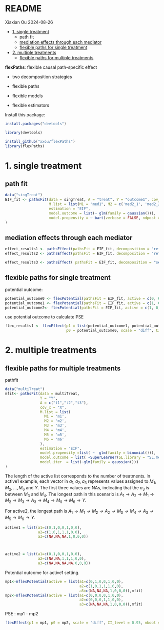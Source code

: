 README
================
Xiaxian Ou
2024-08-26

- [1. single treatment](#1-single-treatment)
  - [path fit](#path-fit)
  - [mediation effects through each
    mediator](#mediation-effects-through-each-mediator)
  - [flexible paths for single
    treatment](#flexible-paths-for-single-treatment)
- [2. multiple treatments](#2-multiple-treatments)
  - [flexible paths for multiple
    treatments](#flexible-paths-for-multiple-treatments)

**flexPaths**: flexible causal path-specific effect

- two decomposition strategies

- flexible paths

- flexible models

- flexible estimators

Install this package:

``` r
install.packages("devtools")

library(devtools)

install_github("xxou/flexPaths")
library(flexPaths)
```

# 1. single treatment

## path fit

``` r
data("singTreat")
EIF_fit <- pathsFit(data = singTreat, A = "treat", Y = "outcome1", cov_x = c("X1", "X2"),
                    M.list = list(M1 = "med1", M2 = c('med2_1', 'med2_2'), M3 = 'med3'),
                    estimation = "EIF",
                    model.outcome = list(~ glm(family = gaussian())),
                    model.propensity = ~ bart(verbose = FALSE, ndpost = 200)
)
```

## mediation effects through each mediator

``` r
effect_results1 <- pathsEffect(pathsFit = EIF_fit, decomposition = "refer0", scale = "diff", CI_level = 0.95)
effect_results2 <- pathsEffect(pathsFit = EIF_fit, decomposition = "refer0", scale = "diff", CI_level = 0.95, nboot = 100, m.cores = 6)

effect_results3 <- pathsEffect( pathsFit = EIF_fit, decomposition = "sequential", scale = "diff", CI_level = 0.95)
```

## flexible paths for single treatment

potential outcome:

``` r
potential_outcome0 <- flexPotential(pathsFit = EIF_fit, active = c(0, 0, 0, 0))
potential_outcome1 <- flexPotential(pathsFit = EIF_fit, active = c(1, 0, 1, 1))
potential_outcome2<- flexPotential(pathsFit = EIF_fit, active = c(1, 0, 0, 1))
```

use potential outcome to calculate PSE

``` r
flex_results1 <- flexEffect(p1 = list(potential_outcome1, potential_outcome2),
                            p0 = potential_outcome0, scale = "diff", CI_level = 0.95,nboot = 5)
```

# 2. multiple treatments

## flexible paths for multiple treatments

pathfit

``` r
data("multiTreat")
mfit<- pathsFit(data = multiTreat,
                Y = "Y",
                A = c("t1","t2","t3"),
                cov_x = "X",
                M.list = list(
                  M1 = 'm1',
                  M2 = 'm2',
                  M3 = 'm3',
                  M4 = 'm4',
                  M5 = 'm5',
                  M6 = 'm6'
                ),
                estimation = "EIF",
                model.propensity =list( ~  glm(family = binomial())),
                model.outcome = list( ~SuperLearner(SL.library = "SL.mean",family = gaussian())),
                model.iter  = list(~glm(family = gaussian()))
)
```

The length of the active list corresponds to the number of treatments.
In active1 example, each vector in $a_1, a_2, a_3$ represents values
assigned to $M_1, M_2, ..., M_6$ and $Y$. The first three values are
NAs, indicating that the $a_3$ is between $M_3$ and $M_4$. The longest
path in this scenario is
$A_1 \rightarrow A_2 \rightarrow M_1 \rightarrow M_2 \rightarrow M_3 \rightarrow A_3 \rightarrow M_4 \rightarrow M_5 \rightarrow M_6 \rightarrow Y$.

For active2, the longest path is
$A_1  \rightarrow M_1 \rightarrow M_2 \rightarrow A_2 \rightarrow M_3  \rightarrow M_4 \rightarrow A_3 \rightarrow M_5 \rightarrow M_6 \rightarrow Y$.

``` r
active1 = list(a1=c(0,1,0,0,1,0,0),
               a2=c(1,0,1,1,1,0,0),
               a3=c(NA,NA,NA,1,0,0,0))



active2 = list(a1=c(0,1,0,0,1,0,0),
               a2=c(NA,NA,1,1,1,0,0),
               a3=c(NA,NA,NA,NA,0,0,0))
```

Potential outcome for active1 setting.

``` r
mp1<-mflexPotential(active = list(a1=c(0,1,0,0,1,0,0),
                                  a2=c(1,0,1,1,1,0,0),
                                  a3=c(NA,NA,NA,1,0,0,0)),mfit)
mp2<-mflexPotential(active = list(a1=c(0,0,0,0,1,0,0),
                                  a2=c(0,0,0,1,1,0,0),
                                  a3=c(NA,NA,NA,1,0,0,0)),mfit)
```

PSE : mp1 - mp2

``` r
flexEffect(p1 = mp1, p0 = mp2, scale = "diff", CI_level = 0.95, nboot =2 , m.cores = 8)
```
